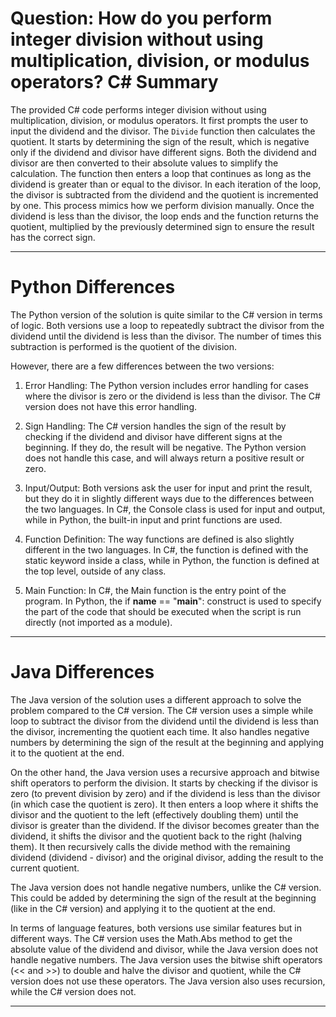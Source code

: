 # Question: How do you perform integer division without using multiplication, division, or modulus operators? C# Summary

The provided C# code performs integer division without using multiplication, division, or modulus operators. It first prompts the user to input the dividend and the divisor. The `Divide` function then calculates the quotient. It starts by determining the sign of the result, which is negative only if the dividend and divisor have different signs. Both the dividend and divisor are then converted to their absolute values to simplify the calculation. The function then enters a loop that continues as long as the dividend is greater than or equal to the divisor. In each iteration of the loop, the divisor is subtracted from the dividend and the quotient is incremented by one. This process mimics how we perform division manually. Once the dividend is less than the divisor, the loop ends and the function returns the quotient, multiplied by the previously determined sign to ensure the result has the correct sign.

---

# Python Differences

The Python version of the solution is quite similar to the C# version in terms of logic. Both versions use a loop to repeatedly subtract the divisor from the dividend until the dividend is less than the divisor. The number of times this subtraction is performed is the quotient of the division.

However, there are a few differences between the two versions:

1. Error Handling: The Python version includes error handling for cases where the divisor is zero or the dividend is less than the divisor. The C# version does not have this error handling.

2. Sign Handling: The C# version handles the sign of the result by checking if the dividend and divisor have different signs at the beginning. If they do, the result will be negative. The Python version does not handle this case, and will always return a positive result or zero.

3. Input/Output: Both versions ask the user for input and print the result, but they do it in slightly different ways due to the differences between the two languages. In C#, the Console class is used for input and output, while in Python, the built-in input and print functions are used.

4. Function Definition: The way functions are defined is also slightly different in the two languages. In C#, the function is defined with the static keyword inside a class, while in Python, the function is defined at the top level, outside of any class.

5. Main Function: In C#, the Main function is the entry point of the program. In Python, the if __name__ == "__main__": construct is used to specify the part of the code that should be executed when the script is run directly (not imported as a module).

---

# Java Differences

The Java version of the solution uses a different approach to solve the problem compared to the C# version. The C# version uses a simple while loop to subtract the divisor from the dividend until the dividend is less than the divisor, incrementing the quotient each time. It also handles negative numbers by determining the sign of the result at the beginning and applying it to the quotient at the end.

On the other hand, the Java version uses a recursive approach and bitwise shift operators to perform the division. It starts by checking if the divisor is zero (to prevent division by zero) and if the dividend is less than the divisor (in which case the quotient is zero). It then enters a loop where it shifts the divisor and the quotient to the left (effectively doubling them) until the divisor is greater than the dividend. If the divisor becomes greater than the dividend, it shifts the divisor and the quotient back to the right (halving them). It then recursively calls the divide method with the remaining dividend (dividend - divisor) and the original divisor, adding the result to the current quotient.

The Java version does not handle negative numbers, unlike the C# version. This could be added by determining the sign of the result at the beginning (like in the C# version) and applying it to the quotient at the end.

In terms of language features, both versions use similar features but in different ways. The C# version uses the Math.Abs method to get the absolute value of the dividend and divisor, while the Java version does not handle negative numbers. The Java version uses the bitwise shift operators (<< and >>) to double and halve the divisor and quotient, while the C# version does not use these operators. The Java version also uses recursion, while the C# version does not.

---
